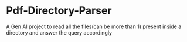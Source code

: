 # Pdf-Directory-Parser
A Gen AI project to read all the files(can be more than 1) present inside a directory and answer the query accordingly
